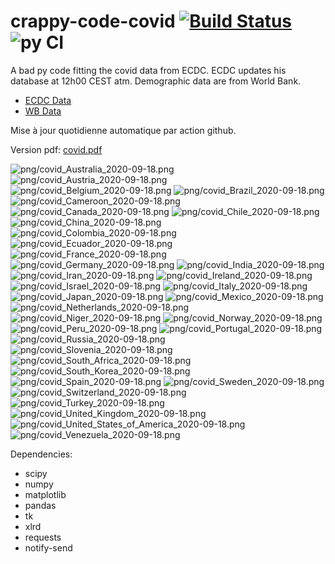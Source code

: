 # crappy-code-covid [![Build Status](https://cloud.drone.io/api/badges/a-lemonnier/crappy-code-covid/status.svg)](https://cloud.drone.io/a-lemonnier/crappy-code-covid) ![py CI](https://github.com/a-lemonnier/crappy-code-covid/workflows/py%20CI/badge.svg)
 
A bad py code fitting the covid data from ECDC. ECDC updates his database at 12h00 CEST atm. Demographic data are from World Bank.
 
- [ECDC Data](https://www.ecdc.europa.eu/en/publications-data/download-todays-data-geographic-distribution-covid-19-cases-worldwide)
- [WB Data](https://data.worldbank.org/indicator/sp.pop.totl)
 
 
Mise à jour quotidienne automatique par action github.
 
Version pdf: [covid.pdf](https://github.com/a-lemonnier/crappy-code-covid/raw/master/covid.pdf)
 
![png/covid_Australia_2020-09-18.png](png/covid_Australia_2020-09-18.png)
![png/covid_Austria_2020-09-18.png](png/covid_Austria_2020-09-18.png)
![png/covid_Belgium_2020-09-18.png](png/covid_Belgium_2020-09-18.png)
![png/covid_Brazil_2020-09-18.png](png/covid_Brazil_2020-09-18.png)
![png/covid_Cameroon_2020-09-18.png](png/covid_Cameroon_2020-09-18.png)
![png/covid_Canada_2020-09-18.png](png/covid_Canada_2020-09-18.png)
![png/covid_Chile_2020-09-18.png](png/covid_Chile_2020-09-18.png)
![png/covid_China_2020-09-18.png](png/covid_China_2020-09-18.png)
![png/covid_Colombia_2020-09-18.png](png/covid_Colombia_2020-09-18.png)
![png/covid_Ecuador_2020-09-18.png](png/covid_Ecuador_2020-09-18.png)
![png/covid_France_2020-09-18.png](png/covid_France_2020-09-18.png)
![png/covid_Germany_2020-09-18.png](png/covid_Germany_2020-09-18.png)
![png/covid_India_2020-09-18.png](png/covid_India_2020-09-18.png)
![png/covid_Iran_2020-09-18.png](png/covid_Iran_2020-09-18.png)
![png/covid_Ireland_2020-09-18.png](png/covid_Ireland_2020-09-18.png)
![png/covid_Israel_2020-09-18.png](png/covid_Israel_2020-09-18.png)
![png/covid_Italy_2020-09-18.png](png/covid_Italy_2020-09-18.png)
![png/covid_Japan_2020-09-18.png](png/covid_Japan_2020-09-18.png)
![png/covid_Mexico_2020-09-18.png](png/covid_Mexico_2020-09-18.png)
![png/covid_Netherlands_2020-09-18.png](png/covid_Netherlands_2020-09-18.png)
![png/covid_Niger_2020-09-18.png](png/covid_Niger_2020-09-18.png)
![png/covid_Norway_2020-09-18.png](png/covid_Norway_2020-09-18.png)
![png/covid_Peru_2020-09-18.png](png/covid_Peru_2020-09-18.png)
![png/covid_Portugal_2020-09-18.png](png/covid_Portugal_2020-09-18.png)
![png/covid_Russia_2020-09-18.png](png/covid_Russia_2020-09-18.png)
![png/covid_Slovenia_2020-09-18.png](png/covid_Slovenia_2020-09-18.png)
![png/covid_South_Africa_2020-09-18.png](png/covid_South_Africa_2020-09-18.png)
![png/covid_South_Korea_2020-09-18.png](png/covid_South_Korea_2020-09-18.png)
![png/covid_Spain_2020-09-18.png](png/covid_Spain_2020-09-18.png)
![png/covid_Sweden_2020-09-18.png](png/covid_Sweden_2020-09-18.png)
![png/covid_Switzerland_2020-09-18.png](png/covid_Switzerland_2020-09-18.png)
![png/covid_Turkey_2020-09-18.png](png/covid_Turkey_2020-09-18.png)
![png/covid_United_Kingdom_2020-09-18.png](png/covid_United_Kingdom_2020-09-18.png)
![png/covid_United_States_of_America_2020-09-18.png](png/covid_United_States_of_America_2020-09-18.png)
![png/covid_Venezuela_2020-09-18.png](png/covid_Venezuela_2020-09-18.png)
 
Dependencies:
- scipy
- numpy
- matplotlib
- pandas
- tk
- xlrd
- requests
- notify-send
